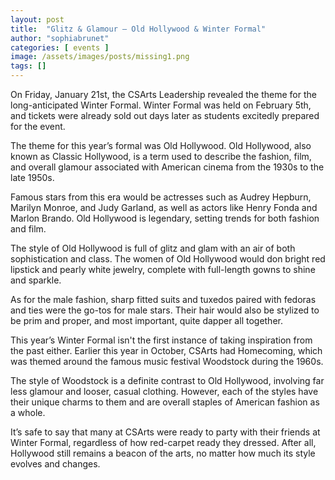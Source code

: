 ```yaml
---
layout: post
title:  "Glitz & Glamour — Old Hollywood & Winter Formal"
author: "sophiabrunet"
categories: [ events ]
image: /assets/images/posts/missing1.png
tags: []
---
```


On Friday, January 21st, the CSArts Leadership revealed the theme for the long-anticipated Winter Formal. Winter Formal was held on February 5th, and tickets were already sold out days later as students excitedly prepared for the event.

The theme for this year’s formal was Old Hollywood. Old Hollywood, also known as Classic Hollywood, is a term used to describe the fashion, film, and overall glamour associated with American cinema from the 1930s to the late 1950s.

Famous stars from this era would be actresses such as Audrey Hepburn, Marilyn Monroe, and Judy Garland, as well as actors like Henry Fonda and Marlon Brando. Old Hollywood is legendary, setting trends for both fashion and film.

The style of Old Hollywood is full of glitz and glam with an air of both sophistication and class. The women of Old Hollywood would don bright red lipstick and pearly white jewelry, complete with full-length gowns to shine and sparkle.

As for the male fashion, sharp fitted suits and tuxedos paired with fedoras and ties were the go-tos for male stars. Their hair would also be stylized to be prim and proper, and most important, quite dapper all together.

This year’s Winter Formal isn't the first instance of taking inspiration from the past either. Earlier this year in October, CSArts had Homecoming, which was themed around the famous music festival Woodstock during the 1960s.

The style of Woodstock is a definite contrast to Old Hollywood, involving far less glamour and looser, casual clothing. However, each of the styles have their unique charms to them and are overall staples of American fashion as a whole.

It’s safe to say that many at CSArts were ready to party with their friends at Winter Formal, regardless of how red-carpet ready they dressed. After all, Hollywood still remains a beacon of the arts, no matter how much its style evolves and changes.